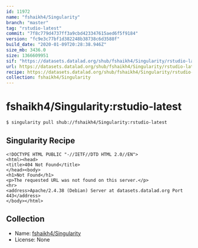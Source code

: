 ```yaml
---
id: 11972
name: "fshaikh4/Singularity"
branch: "master"
tag: "rstudio-latest"
commit: "7f8c779d4737ff3a9cbd423347615aed6f5f9184"
version: "fc9e3c77bf1d382248b38738c6d3588f"
build_date: "2020-01-09T20:28:38.946Z"
size_mb: 3436.0
size: 1366609951
sif: "https://datasets.datalad.org/shub/fshaikh4/Singularity/rstudio-latest/2020-01-09-7f8c779d-fc9e3c77/fc9e3c77bf1d382248b38738c6d3588f.sif"
url: https://datasets.datalad.org/shub/fshaikh4/Singularity/rstudio-latest/2020-01-09-7f8c779d-fc9e3c77/
recipe: https://datasets.datalad.org/shub/fshaikh4/Singularity/rstudio-latest/2020-01-09-7f8c779d-fc9e3c77/Singularity
collection: fshaikh4/Singularity
---
```


# fshaikh4/Singularity:rstudio-latest

```bash
$ singularity pull shub://fshaikh4/Singularity:rstudio-latest
```

## Singularity Recipe

```singularity
<!DOCTYPE HTML PUBLIC "-//IETF//DTD HTML 2.0//EN">
<html><head>
<title>404 Not Found</title>
</head><body>
<h1>Not Found</h1>
<p>The requested URL was not found on this server.</p>
<hr>
<address>Apache/2.4.38 (Debian) Server at datasets.datalad.org Port 443</address>
</body></html>
```

## Collection

 - Name: [fshaikh4/Singularity](https://github.com/fshaikh4/Singularity)
 - License: None

